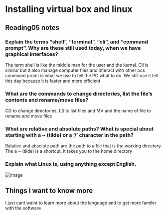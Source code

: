 # Installing virtual box and linux
## Reading05 notes
### Explain the terms “shell”, “terminal”, “cli”, and “command prompt”. Why are these still used today, when we have graphical interfaces?
The term shell is like the middle man for the user and the kernal. Cli is similur but it also manage computer files and interact with other pcs
command promt is what we use to tell the PC what to do. We still  use it tell this day because it is faster and more efficient
### What are the commands to change directories, list the file’s contents and rename/move files?
CD to change directories, LS to list files and MV and the name of file to rename and move files
### What are relative and absolute paths? What is special about starting with a ~ (tilde) or a ‘/’ character in the path?
Ralative and absolute path are the path to a file that is the working directory. The a ~ (tilde) is a shortcut. it takes you to the home directory
### Explain what Linux is, using anything except English.
![image](https://github.com/SteezyLoh/ops102-reading-notes01/assets/143899785/a8725e09-8007-42d3-9043-8dbb39e20242)
## Things i want to know more
I just cant waint to learn more about the language and to get more familer with the software
